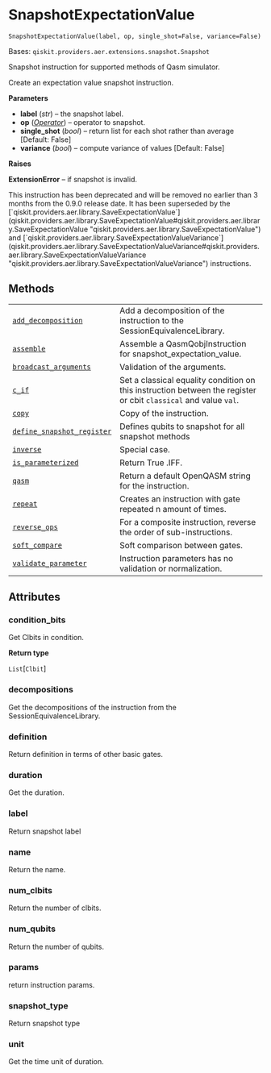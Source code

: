 # SnapshotExpectationValue



`SnapshotExpectationValue(label, op, single_shot=False, variance=False)`

Bases: `qiskit.providers.aer.extensions.snapshot.Snapshot`

Snapshot instruction for supported methods of Qasm simulator.

Create an expectation value snapshot instruction.

**Parameters**

*   **label** (*str*) – the snapshot label.
*   **op** ([*Operator*](qiskit.quantum_info.Operator#qiskit.quantum_info.Operator "qiskit.quantum_info.Operator")) – operator to snapshot.
*   **single\_shot** (*bool*) – return list for each shot rather than average \[Default: False]
*   **variance** (*bool*) – compute variance of values \[Default: False]

**Raises**

**ExtensionError** – if snapshot is invalid.

<Admonition title="Deprecated since version 0.9.0" type="danger">
  This instruction has been deprecated and will be removed no earlier than 3 months from the 0.9.0 release date. It has been superseded by the [`qiskit.providers.aer.library.SaveExpectationValue`](qiskit.providers.aer.library.SaveExpectationValue#qiskit.providers.aer.library.SaveExpectationValue "qiskit.providers.aer.library.SaveExpectationValue") and [`qiskit.providers.aer.library.SaveExpectationValueVariance`](qiskit.providers.aer.library.SaveExpectationValueVariance#qiskit.providers.aer.library.SaveExpectationValueVariance "qiskit.providers.aer.library.SaveExpectationValueVariance") instructions.
</Admonition>

## Methods

|                                                                                                                                                                                                                                                                                       |                                                                                                                  |
| ------------------------------------------------------------------------------------------------------------------------------------------------------------------------------------------------------------------------------------------------------------------------------------- | ---------------------------------------------------------------------------------------------------------------- |
| [`add_decomposition`](qiskit.providers.aer.extensions.SnapshotExpectationValue.add_decomposition#qiskit.providers.aer.extensions.SnapshotExpectationValue.add_decomposition "qiskit.providers.aer.extensions.SnapshotExpectationValue.add_decomposition")                             | Add a decomposition of the instruction to the SessionEquivalenceLibrary.                                         |
| [`assemble`](qiskit.providers.aer.extensions.SnapshotExpectationValue.assemble#qiskit.providers.aer.extensions.SnapshotExpectationValue.assemble "qiskit.providers.aer.extensions.SnapshotExpectationValue.assemble")                                                                 | Assemble a QasmQobjInstruction for snapshot\_expectation\_value.                                                 |
| [`broadcast_arguments`](qiskit.providers.aer.extensions.SnapshotExpectationValue.broadcast_arguments#qiskit.providers.aer.extensions.SnapshotExpectationValue.broadcast_arguments "qiskit.providers.aer.extensions.SnapshotExpectationValue.broadcast_arguments")                     | Validation of the arguments.                                                                                     |
| [`c_if`](qiskit.providers.aer.extensions.SnapshotExpectationValue.c_if#qiskit.providers.aer.extensions.SnapshotExpectationValue.c_if "qiskit.providers.aer.extensions.SnapshotExpectationValue.c_if")                                                                                 | Set a classical equality condition on this instruction between the register or cbit `classical` and value `val`. |
| [`copy`](qiskit.providers.aer.extensions.SnapshotExpectationValue.copy#qiskit.providers.aer.extensions.SnapshotExpectationValue.copy "qiskit.providers.aer.extensions.SnapshotExpectationValue.copy")                                                                                 | Copy of the instruction.                                                                                         |
| [`define_snapshot_register`](qiskit.providers.aer.extensions.SnapshotExpectationValue.define_snapshot_register#qiskit.providers.aer.extensions.SnapshotExpectationValue.define_snapshot_register "qiskit.providers.aer.extensions.SnapshotExpectationValue.define_snapshot_register") | Defines qubits to snapshot for all snapshot methods                                                              |
| [`inverse`](qiskit.providers.aer.extensions.SnapshotExpectationValue.inverse#qiskit.providers.aer.extensions.SnapshotExpectationValue.inverse "qiskit.providers.aer.extensions.SnapshotExpectationValue.inverse")                                                                     | Special case.                                                                                                    |
| [`is_parameterized`](qiskit.providers.aer.extensions.SnapshotExpectationValue.is_parameterized#qiskit.providers.aer.extensions.SnapshotExpectationValue.is_parameterized "qiskit.providers.aer.extensions.SnapshotExpectationValue.is_parameterized")                                 | Return True .IFF.                                                                                                |
| [`qasm`](qiskit.providers.aer.extensions.SnapshotExpectationValue.qasm#qiskit.providers.aer.extensions.SnapshotExpectationValue.qasm "qiskit.providers.aer.extensions.SnapshotExpectationValue.qasm")                                                                                 | Return a default OpenQASM string for the instruction.                                                            |
| [`repeat`](qiskit.providers.aer.extensions.SnapshotExpectationValue.repeat#qiskit.providers.aer.extensions.SnapshotExpectationValue.repeat "qiskit.providers.aer.extensions.SnapshotExpectationValue.repeat")                                                                         | Creates an instruction with gate repeated n amount of times.                                                     |
| [`reverse_ops`](qiskit.providers.aer.extensions.SnapshotExpectationValue.reverse_ops#qiskit.providers.aer.extensions.SnapshotExpectationValue.reverse_ops "qiskit.providers.aer.extensions.SnapshotExpectationValue.reverse_ops")                                                     | For a composite instruction, reverse the order of sub-instructions.                                              |
| [`soft_compare`](qiskit.providers.aer.extensions.SnapshotExpectationValue.soft_compare#qiskit.providers.aer.extensions.SnapshotExpectationValue.soft_compare "qiskit.providers.aer.extensions.SnapshotExpectationValue.soft_compare")                                                 | Soft comparison between gates.                                                                                   |
| [`validate_parameter`](qiskit.providers.aer.extensions.SnapshotExpectationValue.validate_parameter#qiskit.providers.aer.extensions.SnapshotExpectationValue.validate_parameter "qiskit.providers.aer.extensions.SnapshotExpectationValue.validate_parameter")                         | Instruction parameters has no validation or normalization.                                                       |

## Attributes



### condition\_bits

Get Clbits in condition.

**Return type**

`List`\[`Clbit`]



### decompositions

Get the decompositions of the instruction from the SessionEquivalenceLibrary.



### definition

Return definition in terms of other basic gates.



### duration

Get the duration.



### label

Return snapshot label



### name

Return the name.



### num\_clbits

Return the number of clbits.



### num\_qubits

Return the number of qubits.



### params

return instruction params.



### snapshot\_type

Return snapshot type



### unit

Get the time unit of duration.
